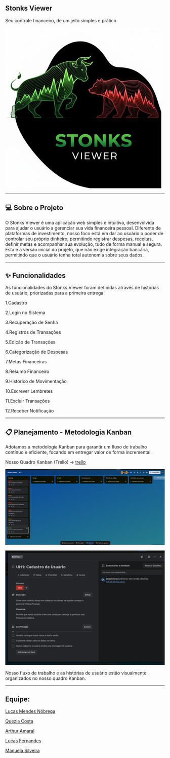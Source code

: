 Stonks Viewer
-

Seu controle financeiro, de um jeito simples e prático.

![logo](LogoStonks.png)

---

💻 Sobre o Projeto
-


O Stonks Viewer é uma aplicação web simples e intuitiva, desenvolvida para ajudar o usuário a gerenciar sua vida financeira pessoal. Diferente de plataformas de investimento, nosso foco está em dar ao usuário o poder de controlar seu próprio dinheiro, permitindo registrar despesas, receitas, definir metas e acompanhar sua evolução, tudo de forma manual e segura.
Esta é a versão inicial do projeto, que não exige integração bancária, permitindo que o usuário tenha total autonomia sobre seus dados.

---
✨ Funcionalidades
-

As funcionalidades do Stonks Viewer foram definidas através de histórias de usuário, priorizadas para a primeira entrega:


1.Cadastro

2.Login no Sistema

3.Recuperação de Senha

4.Registros de Transações

5.Edição de Transações

6.Categorização de Despesas

7.Metas Financeiras

8.Resumo Financeiro

9.Histórico de Movimentação

10.Escrever Lembretes

11.Excluir Transações

12.Receber Notificação

---

📋 Planejamento - Metodologia Kanban
-


Adotamos a metodologia Kanban para garantir um fluxo de trabalho contínuo e eficiente, focando em entregar valor de forma incremental.

Nosso Quadro Kanban (Trello) -> [trello](https://trello.com/b/AJuZFnzE/stonks-viewer)

![logo](ImagemTrello.png)

![logo](ImagemUH.png)

Nosso fluxo de trabalho e as histórias de usuário estão visualmente organizados no nosso quadro Kanban.

---
Equipe:
-

[Lucas Mendes Nóbrega](https://github.com/LucasMN0)

[Quezia Costa](https://github.com/quezinhacosta)

[Arthur Amaral](https://github.com/ArthurAmaral02)

[Lucas Fernandes](https://github.com/Bye-bit)

[Manuela Silveira](https://github.com/ManuSilva12)
